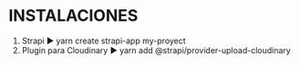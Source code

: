# INSTALACIONES 
1. Strapi ► yarn create strapi-app my-proyect
2. Plugin para Cloudinary ► yarn add @strapi/provider-upload-cloudinary